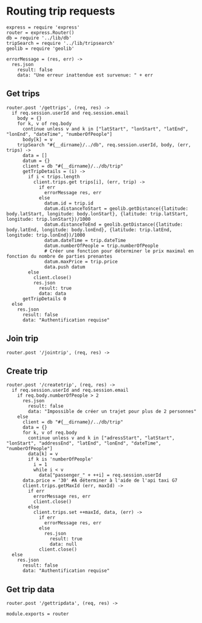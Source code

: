 # Routing trip requests

    express = require 'express'
    router = express.Router()
    db = require '../lib/db'
    tripSearch = require '../lib/tripsearch'
    geolib = require 'geolib'

    errorMessage = (res, err) ->
      res.json
        result: false
        data: "Une erreur inattendue est survenue: " + err

## Get trips

    router.post '/gettrips', (req, res) ->
      if req.session.userId and req.session.email
        body = {}
        for k, v of req.body
          continue unless v and k in ["latStart", "lonStart", "latEnd", "lonEnd", "dateTime", "numberOfPeople"]
          body[k] = v
        tripSearch "#{__dirname}/../db", req.session.userId, body, (err, trips) ->
          data = []
          datum = {}
          client = db "#{__dirname}/../db/trip"
          getTripDetails = (i) ->
            if i < trips.length
              client.trips.get trips[i], (err, trip) ->
                if err
                  errorMessage res, err
                else
                  datum.id = trip.id
                  datum.distanceToStart = geolib.getDistance({latitude: body.latStart, longitude: body.lonStart}, {latitude: trip.latStart, longitude: trip.lonStart})/1000
                  datum.distanceToEnd = geolib.getDistance({latitude: body.latEnd, longitude: body.lonEnd}, {latitude: trip.latEnd, longitude: trip.lonEnd})/1000
                  datum.dateTime = trip.dateTime
                  datum.numberOfPeople = trip.numberOfPeople
                  # Créer une fonction pour déterminer le prix maximal en fonction du nombre de parties prenantes
                  datum.maxPrice = trip.price
                  data.push datum
            else
              client.close()
              res.json
                result: true
                data: data
          getTripDetails 0
      else
        res.json
          result: false
          data: "Authentification requise"

## Join trip

    router.post '/jointrip', (req, res) ->

## Create trip

    router.post '/createtrip', (req, res) ->
      if req.session.userId and req.session.email
        if req.body.numberOfPeople > 2
          res.json
            result: false
            data: "Impossible de créer un trajet pour plus de 2 personnes"
        else
          client = db "#{__dirname}/../db/trip"
          data = {}
          for k, v of req.body
            continue unless v and k in ["adressStart", "latStart", "lonStart", "addressEnd", "latEnd", "lonEnd", "dateTime", "numberOfPeople"]
            data[k] = v
            if k is 'numberOfPeople'
              i = 1
              while i < v
                data["passenger_" + ++i] = req.session.userId
          data.price = '30' #A déterminer à l'aide de l'api taxi G7
          client.trips.getMaxId (err, maxId) ->
            if err
              errorMessage res, err
              client.close()
            else
              client.trips.set ++maxId, data, (err) ->
                if err
                  errorMessage res, err
                else
                  res.json
                    result: true
                    data: null
                client.close()
      else
        res.json
          result: false
          data: "Authentification requise"

## Get trip data

    router.post '/gettripdata', (req, res) ->

    module.exports = router
